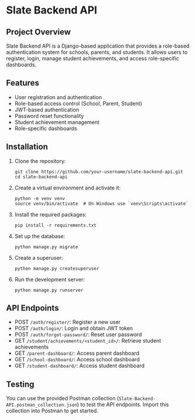 # Slate Backend API

## Project Overview

Slate Backend API is a Django-based application that provides a role-based authentication system for schools, parents, and students. It allows users to register, login, manage student achievements, and access role-specific dashboards.

## Features

- User registration and authentication
- Role-based access control (School, Parent, Student)
- JWT-based authentication
- Password reset functionality
- Student achievement management
- Role-specific dashboards

## Installation

1. Clone the repository:
   ```
   git clone https://github.com/your-username/slate-backend-api.git
   cd slate-backend-api
   ```

2. Create a virtual environment and activate it:
   ```
   python -m venv venv
   source venv/bin/activate  # On Windows use `venv\Scripts\activate`
   ```

3. Install the required packages:
   ```
   pip install -r requirements.txt
   ```

4. Set up the database:
   ```
   python manage.py migrate
   ```

5. Create a superuser:
   ```
   python manage.py createsuperuser
   ```

6. Run the development server:
   ```
   python manage.py runserver
   ```

## API Endpoints

- POST `/auth/register/`: Register a new user
- POST `/auth/login/`: Login and obtain JWT token
- POST `/auth/forgot-password/`: Reset user password
- GET `/student/achievements/<student_id>/`: Retrieve student achievements
- GET `/parent-dashboard/`: Access parent dashboard
- GET `/school-dashboard/`: Access school dashboard
- GET `/student-dashboard/`: Access student dashboard

## Testing

You can use the provided Postman collection (`Slate-Backend-API.postman_collection.json`) to test the API endpoints. Import this collection into Postman to get started.
